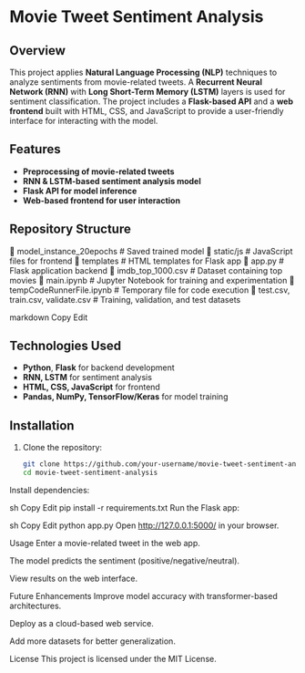 # Movie Tweet Sentiment Analysis  

## Overview  
This project applies **Natural Language Processing (NLP)** techniques to analyze sentiments from movie-related tweets. A **Recurrent Neural Network (RNN)** with **Long Short-Term Memory (LSTM)** layers is used for sentiment classification. The project includes a **Flask-based API** and a **web frontend** built with HTML, CSS, and JavaScript to provide a user-friendly interface for interacting with the model.  

## Features  
- **Preprocessing of movie-related tweets**  
- **RNN & LSTM-based sentiment analysis model**  
- **Flask API for model inference**  
- **Web-based frontend for user interaction**  

## Repository Structure  

📂 model_instance_20epochs # Saved trained model
📂 static/js # JavaScript files for frontend
📂 templates # HTML templates for Flask app
📄 app.py # Flask application backend
📄 imdb_top_1000.csv # Dataset containing top movies
📄 main.ipynb # Jupyter Notebook for training and experimentation
📄 tempCodeRunnerFile.ipynb # Temporary file for code execution
📄 test.csv, train.csv, validate.csv # Training, validation, and test datasets

markdown
Copy
Edit

## Technologies Used  
- **Python**, **Flask** for backend development  
- **RNN, LSTM** for sentiment analysis  
- **HTML, CSS, JavaScript** for frontend  
- **Pandas, NumPy, TensorFlow/Keras** for model training  

## Installation  

1. Clone the repository:  
   ```sh
   git clone https://github.com/your-username/movie-tweet-sentiment-analysis.git
   cd movie-tweet-sentiment-analysis
Install dependencies:

sh
Copy
Edit
pip install -r requirements.txt
Run the Flask app:

sh
Copy
Edit
python app.py
Open http://127.0.0.1:5000/ in your browser.

Usage
Enter a movie-related tweet in the web app.

The model predicts the sentiment (positive/negative/neutral).

View results on the web interface.

Future Enhancements
Improve model accuracy with transformer-based architectures.

Deploy as a cloud-based web service.

Add more datasets for better generalization.

License
This project is licensed under the MIT License.


